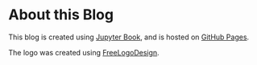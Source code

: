 # About this Blog

This blog is created using [Jupyter Book](https://jupyterbook.org),
and is hosted on [GitHub Pages](https://pages.github.com/).

The logo was created using [FreeLogoDesign](https://www.freelogodesign.org/).
